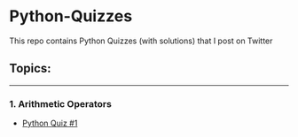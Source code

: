 # Python-Quizzes
This repo contains Python Quizzes (with solutions) that I post on Twitter

## Topics:
<hr>

### 1. Arithmetic Operators

- [Python Quiz #1](./arithmetic-1.py)
